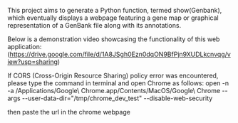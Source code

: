 This project aims to generate a Python function, termed show(Genbank), which eventually displays a
webpage featuring a gene map or graphical representation of a GenBank file along with its
annotations.

Below is a demonstration video showcasing the functionality of this web application:
(https://drive.google.com/file/d/1A8JSgh0Ezn0dqON9BfPjn9XUDLkcnvqg/view?usp=sharing)

If CORS (Cross-Origin Resource Sharing) policy error was encountered, please type the command in terminal and open Chrome as follows:
open -n -a /Applications/Google\ Chrome.app/Contents/MacOS/Google\ Chrome -- args --user-data-dir="/tmp/chrome_dev_test" --disable-web-security

then paste the url in the chrome webpage
